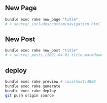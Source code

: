 ## New Page
```bash
bundle exec rake new_page "title"
# > source/_includes/custom/navigation.html
```

## New Post
```bash
bundle exec rake new_post "title"
# > source/_posts_/2021-04-01-title.markdown
```

## deploy
```bash
bundle exec rake preview # localhost:4000
bundle exec rake generate
bundle exec rake deploy
git push origin source
```
